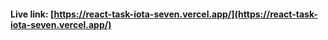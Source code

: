 #### Live link: [https://react-task-iota-seven.vercel.app/](https://react-task-iota-seven.vercel.app/)
